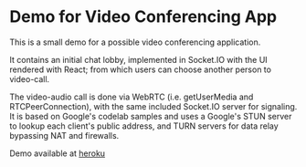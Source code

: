 # Demo for Video Conferencing App

This is a small demo for a possible video conferencing application.

It contains an initial chat lobby, implemented in Socket.IO with the UI rendered with React; from which users can choose another person to video-call.

The video-audio call is done via WebRTC (i.e. getUserMedia and RTCPeerConnection), with the same included Socket.IO server for signaling.
It is based on Google's codelab samples and uses a Google's STUN server to lookup each client's public address, and TURN servers for data relay bypassing NAT and firewalls.

Demo available at [heroku](http://demo-video-conf.herokuapp.com/chat)
